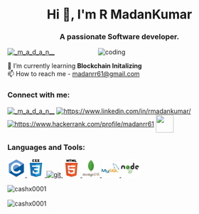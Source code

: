 
   <h1 align="center">Hi 👋, I'm R MadanKumar</h1>
<h3 align="center">A passionate Software developer.</h3>
<img  align="right" src="https://media3.giphy.com/media/v1.Y2lkPTc5MGI3NjExdGY3c3V1cDhicmpyNHU0dGlsNXQ4ZnUxd3k0czIya21ucW40MTdnbCZlcD12MV9pbnRlcm5hbF9naWZfYnlfaWQmY3Q9Zw/zyFcsWHX2fdpyb5SBi/giphy.webp" alt="coding" width="300" >  


<p align="left"> <a href="https://twitter.com/_m_a_d_a_n__" target="blank"><img src="https://img.shields.io/twitter/follow/_m_a_d_a_n__?logo=twitter&style=for-the-badge" alt="_m_a_d_a_n__" /></a> </p>


 🌱 I’m currently learning **Blockchain Initalizing**
<br>
 📫 How to reach me - madanrr61@gmail.com

<h3 align="left">Connect with me:</h3>

<p align="left">

<a href="https://twitter.com/_m_a_d_a_n__" target="_main"><img align="center" src="https://raw.githubusercontent.com/rahuldkjain/github-profile-readme-generator/master/src/images/icons/Social/twitter.svg" alt="_m_a_d_a_n__" height="30" width="40" /></a>
<a href="https://www.linkedin.com/in/rmadankumar/" target="_main"> <img align="center" src="https://raw.githubusercontent.com/rahuldkjain/github-profile-readme-generator/master/src/images/icons/Social/linked-in-alt.svg" alt="https://www.linkedin.com/in/rmadankumar/" height="30" width="40" /></a>
<a href="https://www.hackerrank.com/https://www.hackerrank.com/profile/madanrr61" target="_main"><img align="center" src="https://raw.githubusercontent.com/rahuldkjain/github-profile-readme-generator/master/src/images/icons/Social/hackerrank.svg" alt="https://www.hackerrank.com/profile/madanrr61" height="30" width="40" /></a>
<a href="https://t.me/DEADFITS" target="_main" rel="noreferrer"> <img align="center" src= "https://upload.wikimedia.org/wikipedia/commons/thumb/8/83/Telegram_2019_Logo.svg/768px-Telegram_2019_Logo.svg.png?20231105064641" alt="" width="40" height="40"/> </a> 




</center>

<h3 align="left">Languages and Tools:</h3>
<p align="left"> <a href="https://www.cprogramming.com/" target="_blank" rel="noreferrer"> <img src="https://raw.githubusercontent.com/devicons/devicon/master/icons/c/c-original.svg" alt="c" width="40" height="40"/>  </a> 
<a href="https://www.w3schools.com/css/" target="_blank" rel="noreferrer"> <img src="https://raw.githubusercontent.com/devicons/devicon/master/icons/css3/css3-original-wordmark.svg" alt="css3" width="40" height="40"/> </a>
<a href="https://git-scm.com/" target="_blank" rel="noreferrer"> <img src="https://www.vectorlogo.zone/logos/git-scm/git-scm-icon.svg" alt="git" width="40" height="40"/> </a>   
<a href="https://www.w3.org/html/" target="_blank" rel="noreferrer"> <img src="https://raw.githubusercontent.com/devicons/devicon/master/icons/html5/html5-original-wordmark.svg" alt="html5" width="40" height="40"/> </a> 
<a href="https://www.mongodb.com/" target="_blank" rel="noreferrer"> <img src="https://raw.githubusercontent.com/devicons/devicon/master/icons/mongodb/mongodb-original-wordmark.svg" alt="mongodb" width="40" height="40"/> </a> 
<a href="https://www.mysql.com/" target="_blank" rel="noreferrer"> <img src="https://raw.githubusercontent.com/devicons/devicon/master/icons/mysql/mysql-original-wordmark.svg" alt="mysql" width="40" height="40"/> </a>
<a href="https://nodejs.org" target="_blank" rel="noreferrer"> <img src="https://raw.githubusercontent.com/devicons/devicon/master/icons/nodejs/nodejs-original-wordmark.svg" alt="nodejs" width="40" height="40"/> </a> 



   

<p><img align="center" src="https://github-readme-stats.vercel.app/api/top-langs?username=cashx0001&show_icons=true&locale=en&layout=compact" alt="cashx0001" /></p>

<p><img align="center" src="https://github-readme-streak-stats.herokuapp.com/?user=cashx0001&" alt="cashx0001" /></p>

</body>
</html>  
